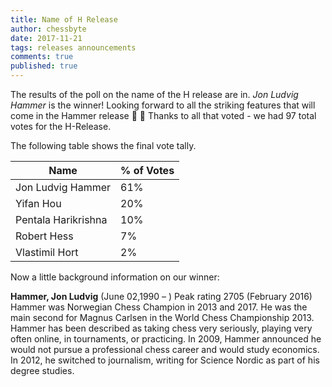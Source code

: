 ```yaml
---
title: Name of H Release
author: chessbyte
date: 2017-11-21
tags: releases announcements
comments: true
published: true
---
```


The results of the poll on the name of the H release are in. *Jon Ludvig Hammer* is the winner! Looking forward to all the striking features that will come in the Hammer release :hammer: :hammer: Thanks to all that voted - we had 97 total votes for the H-Release.

The following table shows the final vote tally.

| Name | % of Votes |
| ---- | ----- |
| Jon Ludvig Hammer | 61% |
| Yifan Hou | 20% |
| Pentala Harikrishna | 10% |
| Robert Hess | 7% |
| Vlastimil Hort | 2% |

Now a little background information on our winner:

**Hammer, Jon Ludvig** (June 02,1990 – ) Peak rating 2705 (February 2016) Hammer was Norwegian Chess Champion in 2013 and 2017. He was the main second for Magnus Carlsen in the World Chess Championship 2013. Hammer has been described as taking chess very seriously, playing very often online, in tournaments, or practicing. In 2009, Hammer announced he would not pursue a professional chess career and would study economics. In 2012, he switched to journalism, writing for Science Nordic as part of his degree studies.
